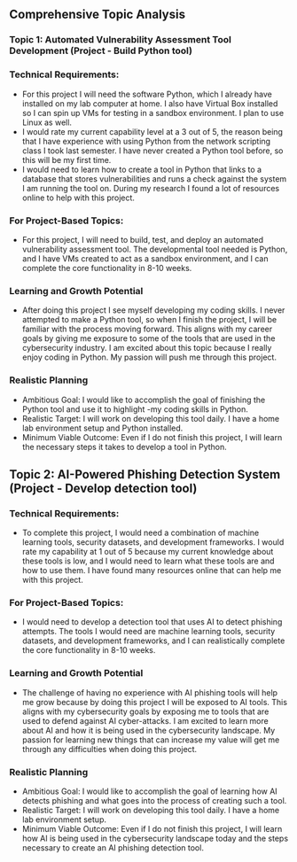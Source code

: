 ## Comprehensive Topic Analysis 
### Topic 1: Automated Vulnerability Assessment Tool Development (Project - Build Python tool) 
### Technical Requirements: 
- For this project I will need the software Python, which I already have installed on my lab computer at home. I also have Virtual Box installed so I can spin up VMs for testing in a sandbox environment. I plan to use Linux as well.  
- I would rate my current capability level at a 3 out of 5, the reason being that I have experience with using Python from the network scripting class I took last semester. I have never created a Python tool before, so this will be my first time. 
- I would need to learn how to create a tool in Python that links to a database that stores vulnerabilities and runs a check against the system I am running the tool on. During my research I found a lot of resources online to help with this project. 

### For Project-Based Topics: 
- For this project, I will need to build, test, and deploy an automated vulnerability assessment tool. The developmental tool needed is Python, and I have VMs created to act as a sandbox environment, and I can complete the core functionality in 8-10 weeks. 

### Learning and Growth Potential 
- After doing this project I see myself developing my coding skills. I never attempted to make a Python tool, so when I finish the project, I will be familiar with the process moving forward. This aligns with my career goals by giving me exposure to some of the tools that are used in the cybersecurity industry. I am excited about this topic because I really enjoy coding in Python. My passion will push me through this project. 

### Realistic Planning 
- Ambitious Goal: I would like to accomplish the goal of finishing the Python tool and use it to highlight -my coding skills in Python. 
- Realistic Target: I will work on developing this tool daily. I have a home lab environment setup and Python installed. 
- Minimum Viable Outcome: Even if I do not finish this project, I will learn the necessary steps it takes to develop a tool in Python. 

## Topic 2: AI-Powered Phishing Detection System (Project - Develop detection tool) 
### Technical Requirements: 
- To complete this project, I would need a combination of machine learning tools, security datasets, and development frameworks. I would rate my capability at 1 out of 5 because my current knowledge about these tools is low, and I would need to learn what these tools are and how to use them. I have found many resources online that can help me with this project. 

### For Project-Based Topics: 
- I would need to develop a detection tool that uses AI to detect phishing attempts. The tools I would need are machine learning tools, security datasets, and development frameworks, and I can realistically complete the core functionality in 8-10 weeks. 

### Learning and Growth Potential 
- The challenge of having no experience with AI phishing tools will help me grow because by doing this project I will be exposed to AI tools. This aligns with my cybersecurity goals by exposing me to tools that are used to defend against AI cyber-attacks. I am excited to learn more about AI and how it is being used in the cybersecurity landscape. My passion for learning new things that can increase my value will get me through any difficulties when doing this project. 

### Realistic Planning 
- Ambitious Goal: I would like to accomplish the goal of learning how AI detects phishing and what goes into the process of creating such a tool. 
- Realistic Target: I will work on developing this tool daily. I have a home lab environment setup. 
- Minimum Viable Outcome: Even if I do not finish this project, I will learn how AI is being used in the cybersecurity landscape today and the steps necessary to create an AI phishing detection tool.
